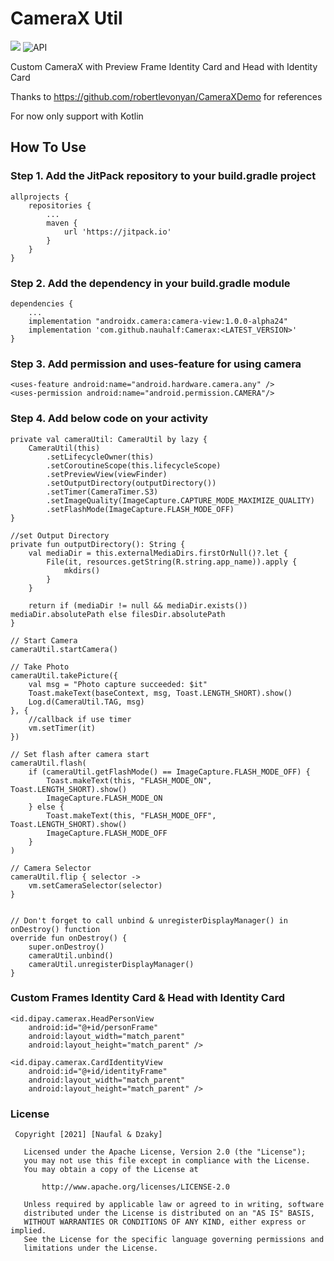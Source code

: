 # CameraX Util
[![](https://jitpack.io/v/nauhalf/camerax.svg)](https://jitpack.io/#nauhalf/camerax)
![API](https://img.shields.io/badge/API-21%2B-brightgreen.svg?style=flat)
  
  Custom CameraX with Preview Frame Identity Card and Head with Identity Card

Thanks to https://github.com/robertlevonyan/CameraXDemo for references

For now only support with Kotlin
## How To Use

### Step 1. Add the JitPack repository to your build.gradle project

```
allprojects {
    repositories {
        ...
        maven { 
            url 'https://jitpack.io'
        }
    }
}
```

### Step 2. Add the dependency in your build.gradle module

```
dependencies {
    ...
    implementation "androidx.camera:camera-view:1.0.0-alpha24"
    implementation 'com.github.nauhalf:Camerax:<LATEST_VERSION>'
}
```

### Step 3. Add permission and uses-feature for using camera

```
<uses-feature android:name="android.hardware.camera.any" />
<uses-permission android:name="android.permission.CAMERA"/>
```

### Step 4. Add below code on your activity

```
private val cameraUtil: CameraUtil by lazy {
    CameraUtil(this)
        .setLifecycleOwner(this)
        .setCoroutineScope(this.lifecycleScope)
        .setPreviewView(viewFinder)
        .setOutputDirectory(outputDirectory())
        .setTimer(CameraTimer.S3)
        .setImageQuality(ImageCapture.CAPTURE_MODE_MAXIMIZE_QUALITY)
        .setFlashMode(ImageCapture.FLASH_MODE_OFF)
}

//set Output Directory
private fun outputDirectory(): String {
    val mediaDir = this.externalMediaDirs.firstOrNull()?.let {
        File(it, resources.getString(R.string.app_name)).apply {
            mkdirs()
        }
    }

    return if (mediaDir != null && mediaDir.exists()) mediaDir.absolutePath else filesDir.absolutePath
}

// Start Camera
cameraUtil.startCamera()

// Take Photo
cameraUtil.takePicture({
    val msg = "Photo capture succeeded: $it"
    Toast.makeText(baseContext, msg, Toast.LENGTH_SHORT).show()
    Log.d(CameraUtil.TAG, msg)
}, {
    //callback if use timer
    vm.setTimer(it)
})

// Set flash after camera start
cameraUtil.flash(
    if (cameraUtil.getFlashMode() == ImageCapture.FLASH_MODE_OFF) {
        Toast.makeText(this, "FLASH_MODE_ON", Toast.LENGTH_SHORT).show()
        ImageCapture.FLASH_MODE_ON
    } else {
        Toast.makeText(this, "FLASH_MODE_OFF", Toast.LENGTH_SHORT).show()
        ImageCapture.FLASH_MODE_OFF
    }
)

// Camera Selector
cameraUtil.flip { selector ->
    vm.setCameraSelector(selector)
}


// Don't forget to call unbind & unregisterDisplayManager() in onDestroy() function
override fun onDestroy() {
    super.onDestroy()
    cameraUtil.unbind()
    cameraUtil.unregisterDisplayManager()
}
```

### Custom Frames Identity Card & Head with Identity Card
```
<id.dipay.camerax.HeadPersonView
    android:id="@+id/personFrame"
    android:layout_width="match_parent"
    android:layout_height="match_parent" />

<id.dipay.camerax.CardIdentityView
    android:id="@+id/identityFrame"
    android:layout_width="match_parent"
    android:layout_height="match_parent" />
```

### License
```
 Copyright [2021] [Naufal & Dzaky]

   Licensed under the Apache License, Version 2.0 (the "License");
   you may not use this file except in compliance with the License.
   You may obtain a copy of the License at

       http://www.apache.org/licenses/LICENSE-2.0

   Unless required by applicable law or agreed to in writing, software
   distributed under the License is distributed on an "AS IS" BASIS,
   WITHOUT WARRANTIES OR CONDITIONS OF ANY KIND, either express or implied.
   See the License for the specific language governing permissions and
   limitations under the License.
```
